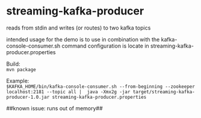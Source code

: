 # streaming-kafka-producer

reads from stdin and writes (or routes) to two kafka topics

intended usage for the demo is to use in combination with the kafka-console-consumer.sh command
configuration is locate in streaming-kafka-producer.properties  

Build:  
`mvn package`  

Example:  
`$KAFKA_HOME/bin/kafka-console-consumer.sh --from-beginning --zookeeper localhost:2181 --topic all |  java -Xmx2g -jar target/streaming-kafka-producer-1.0.jar streaming-kafka-producer.properties`   

##known issue: runs out of memory##
